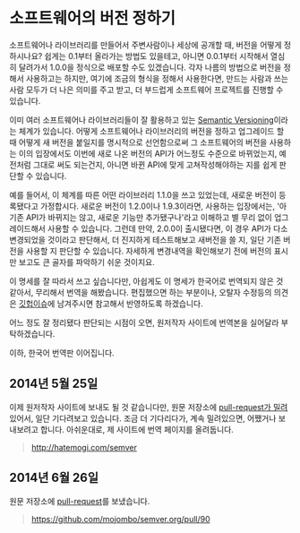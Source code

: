 소프트웨어의 버전 정하기
=====================

소프트웨어나 라이브러리를 만들어서 주변사람이나 세상에 공개할 때, 버전을 어떻게 정하시나요? 쉽게는 0.1부터 올라가는 방법도 있을테고, 아니면 0.0.1부터 시작해서 열심히 달려가서 1.0.0을 정식으로 배포할 수도 있겠습니다. 각자 나름의 방법으로 버전을 정해서 사용하고는 하지만, 여기에 조금의 형식을 정해서 사용한다면, 만드는 사람과 쓰는 사람 모두가 더 나은 의미를 주고 받고, 더 부드럽게 소프트웨어 프로젝트를 진행할 수 있습니다.

이미 여러 소프트웨어나 라이브러리들이 잘 활용하고 있는 [Semantic Versioning](http://semver.org/)이라는 체계가 있습니다. 어떻게 소프트웨어나 라이브러리의 버전을 정하고 업그레이드 할 때 어떻게 새 버전을 붙일지를 명시적으로 선언함으로써 그 소프트웨어의 버전을 사용하는 이의 입장에서도 이번에 새로 나온 버전의 API가 어느정도 수준으로 바뀌었는지, 예전처럼 그대로 써도 되는건지, 아니면 바뀐 API에 맞게 고쳐작성해야하는 지를 쉽게 판단할 수 있습니다.

예를 들어서, 이 체계를 따른 어떤 라이브러리 1.1.0을 쓰고 있었는데, 새로운 버전이 등록됐다고 가정합시다. 새로운 버전이 1.2.0이나 1.9.3이라면, 사용하는 입장에서는, '아 기존 API가 바뀌지는 않고, 새로운 기능만 추가됐구나'라고 이해하고 별 무리 없이 업그레이드해서 사용할 수 있습니다. 그런데 만약, 2.0.0이 출시됐다면, 이 경우 API가 다소 변경되었을 것이라고 판단해서, 더 진지하게 테스트해보고 새버전을 쓸 지, 일단 기존 버전을 사용할 지 판단할 수 있습니다. 자세하게 변경내역을 확인해보기 전에 버전의 표시만 보고도 큰 골자를 파악하기 쉬운 것이지요.

이 명세를 잘 따라서 쓰고 싶습니다만, 아쉽게도 이 명세가 한국어로 번역되지 않은 것 같아서, 무리해서 번역을 해봤습니다. 편집했으면 하는 부분이나, 오탈자 수정등의 의견은 [깃헙이슈](https://github.com/hatemogi/semver/issues)에 남겨주시면 참고해서 반영하도록 하겠습니다.

어느 정도 잘 정리됐다 판단되는 시점이 오면, 원저작자 사이트에 번역본을 실어달라 부탁하겠습니다.

이하, 한국어 번역판 이어집니다.

2014년 5월 25일
---------------
이제 원저작자 사이트에 보내도 될 것 같습니다만, 원문 저장소에 [pull-request가 밀려](https://github.com/mojombo/semver.org/pulls)있어서, 일단 기다려보고 있습니다. 조금 더 기다리다가, 계속 밀려있으면, 어쨌거나 보내보려고 합니다. 아쉬운대로, 제 사이트에 번역 페이지를 올려둡니다.

> <http://hatemogi.com/semver>

2014년 6월 26일
---------------
원문 저장소에 [pull-request](https://github.com/mojombo/semver.org/pull/90)를 보냈습니다.

> <https://github.com/mojombo/semver.org/pull/90>

